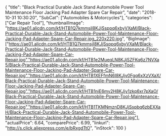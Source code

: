 {
	"title": "Black Practical Durable Jack Stand Automobile Power Tool Maintenance Floor Jacking Pad Adapter Spare Car Repair",
	"date": "2018-10-31 10:30:20",
	"SubCat": ["Automobiles & Motorcycles"],
	"categories": ["Car Repair Tool"],
	"thumbnailImage": "https://ae01.alicdn.com/kf/HTB1Q7kmmsjI8KJjSsppq6xbyVXaM/Black-Practical-Durable-Jack-Stand-Automobile-Power-Tool-Maintenance-Floor-Jacking-Pad-Adapter-Spare-Car-Repair.jpg_220x220.jpg",
	"BigImage": ["https://ae01.alicdn.com/kf/HTB1Q7kmmsjI8KJjSsppq6xbyVXaM/Black-Practical-Durable-Jack-Stand-Automobile-Power-Tool-Maintenance-Floor-Jacking-Pad-Adapter-Spare-Car-Repair.jpg","https://ae01.alicdn.com/kf/HTB1e2MueqLN8KJjSZFKq6z7NVXa5/Black-Practical-Durable-Jack-Stand-Automobile-Power-Tool-Maintenance-Floor-Jacking-Pad-Adapter-Spare-Car-Repair.jpg","https://ae01.alicdn.com/kf/HTB1XEFfmN6I8KJjy0Fgq6xXzVXaX/Black-Practical-Durable-Jack-Stand-Automobile-Power-Tool-Maintenance-Floor-Jacking-Pad-Adapter-Spare-Car-Repair.jpg","https://ae01.alicdn.com/kf/HTB1niE6mv2H8KJjy1zkq6xr7pXaO/Black-Practical-Durable-Jack-Stand-Automobile-Power-Tool-Maintenance-Floor-Jacking-Pad-Adapter-Spare-Car-Repair.jpg","https://ae01.alicdn.com/kf/HTB1TKMNmznD8KJjSspbq6zbEXXaH/Black-Practical-Durable-Jack-Stand-Automobile-Power-Tool-Maintenance-Floor-Jacking-Pad-Adapter-Spare-Car-Repair.jpg"],
	"actualPrice": 6.64,
	"comparePrice": 6.99,
	"linkurl": "http://s.click.aliexpress.com/e/bRxgdTtO",
	"inStock": 100
}
